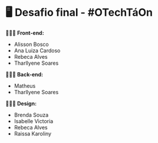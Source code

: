 # 🖥️ Desafio final - #OTechTáOn

👨🏻‍💻 **Front-end:**
- Alisson Bosco
- Ana Luiza Cardoso
- Rebeca Alves
- Tharllyene Soares

👨🏻‍💻 **Back-end:**
- Matheus
- Tharllyene Soares

🧑🏻‍🎨 **Design:**
- Brenda Souza
- Isabelle Victoria
- Rebeca Alves
- Raissa Karoliny
